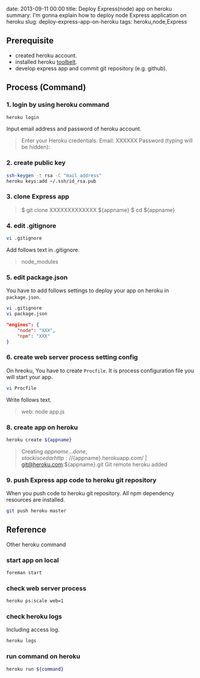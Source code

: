 date: 2013-09-11 00:00
title: Deploy Express(node) app on heroku
summary: I'm gonna explain how to deploy node Express application on heroku
slug: deploy-express-app-on-heroku
tags: heroku,node,Express

## Prerequisite

* created heroku account.
* installed heroku [toolbelt](https://toolbelt.heroku.com/).
* develop express app and commit git repository (e.g. github).

## Process (Command)

### 1. login by using heroku command

```bash
heroku login
```

Input email address and password of heroku account.

> Enter your Heroku credentials.
> Email: XXXXXX
> Password (typing will be hidden):

### 2. create public key

```bash
ssh-keygen -t rsa -C "mail address"
heroku keys:add ~/.ssh/id_rsa.pub
```
	
### 3. clone Express app

> $ git clone XXXXXXXXXXXXX ${appname}
> $ cd ${appname}

### 4. edit .gitignore

```bash
vi .gitignore
```

Add follows text in .gitignore.

> node_modules

### 5. edit package.json

You have to add follows settings to deploy your app on heroku in `package.json`.

```bash
vi .gitignore
vi package.json
```

```json
"engines": {
    "node": "XXX",
    "npm": "XXX"
}
```

### 6. create web server process setting config

On hreoku, You have to create `Procfile`.
It is process configuration file you will start your app.

```bash
vi Procfile
```
	
Write follows text.

 > web: node app.js
 
### 8. create app on heroku
 
```bash
heroku create ${appname}
```
	

> Creating ${appname}… done, stack is cedar
> http://${appname}.herokuapp.com/ | git@heroku.com:${appname}.git
> Git remote heroku added

### 9. push Express app code to heroku git repository

When you push code to heroku git repository. All npm dependency resources are installed.

```bash
git push heroku master
```
	
## Reference

Other heroku command

### start app on local

```bash
foreman start
```

### check web server process

```bash
heroku ps:scale web=1
```
	
### check heroku logs

Including access log.

```bash
heroku logs
```
	
### run command on heroku

```bash
heroku run ${command}
```




